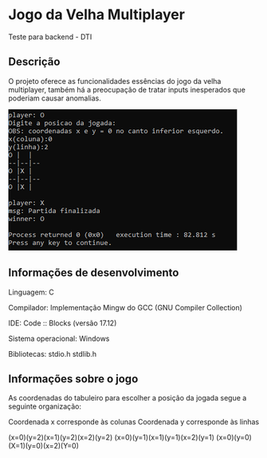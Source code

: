 # Jogo da Velha Multiplayer
Teste para backend - DTI

## Descrição 
O projeto oferece as funcionalidades essências do jogo da velha multiplayer, também há a preocupação de tratar inputs inesperados que poderiam causar anomalias.

<img src="telaVencedor.png">

## Informações de desenvolvimento 

Linguagem: C

Compilador: Implementação Mingw do GCC (GNU Compiler Collection)

IDE: Code :: Blocks (versão 17.12)

Sistema operacional: Windows 

Bibliotecas: stdio.h  stdlib.h

## Informações sobre o jogo 
 
As coordenadas do tabuleiro para escolher a posição da jogada segue a seguinte organização:

Coordenada x corresponde às colunas
Coordenada y corresponde às linhas

(x=0)(y=2)(x=1)(y=2)(x=2)(y=2)
(x=0)(y=1)(x=1)(y=1)(x=2)(y=1)
(x=0)(y=0)(X=1)(y=0)(x=2)(Y=0)


